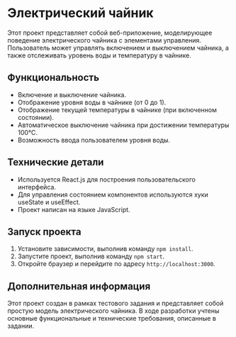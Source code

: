 # Электрический чайник

Этот проект представляет собой веб-приложение, моделирующее поведение электрического чайника с элементами управления. Пользователь может управлять включением и выключением чайника, а также отслеживать уровень воды и температуру в чайнике.

## Функциональность

- Включение и выключение чайника.
- Отображение уровня воды в чайнике (от 0 до 1).
- Отображение текущей температуры в чайнике (при включенном состоянии).
- Автоматическое выключение чайника при достижении температуры 100°C.
- Возможность ввода пользователем уровня воды.

## Технические детали

- Используется React.js для построения пользовательского интерфейса.
- Для управления состоянием компонентов используются хуки useState и useEffect.
- Проект написан на языке JavaScript.

## Запуск проекта

1. Установите зависимости, выполнив команду `npm install`.
2. Запустите проект, выполнив команду `npm start`.
3. Откройте браузер и перейдите по адресу `http://localhost:3000`.

## Дополнительная информация

Этот проект создан в рамках тестового задания и представляет собой простую модель электрического чайника. В ходе разработки учтены основные функциональные и технические требования, описанные в задании.
